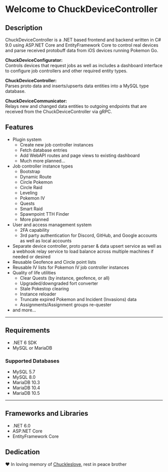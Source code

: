 # Welcome to ChuckDeviceController


## Description
ChuckDeviceController is a .NET based frontend and backend written in C# 9.0 using ASP.NET Core and EntityFramework Core to control real devices and parse received protobuff data from iOS devices running Pokemon Go.

**ChuckDeviceConfigurator:**  
Controls devices that request jobs as well as includes a dashboard interface to configure job controllers and other required entity types.  

**ChuckDeviceController:**  
Parses proto data and inserts/upserts data entities into a MySQL type database.  

**ChuckDeviceCommunicator:**  
Relays new and changed data entities to outgoing endpoints that are received from the ChuckDeviceController via gRPC.  


## Features  
- Plugin system  
  * Create new job controller instances  
  * Fetch database entries  
  * Add WebAPI routes and page views to existing dashboard  
  * Much more planned...  
- Job controller instance types  
  * Bootstrap  
  * Dynamic Route
  * Circle Pokemon  
  * Circle Raid  
  * Leveling  
  * Pokemon IV  
  * Quests  
  * Smart Raid
  * Spawnpoint TTH Finder  
  * More planned  
- User and access management system  
  * 2FA capability  
  * 3rd party authentication for Discord, GitHub, and Google accounts as well as local accounts  
- Separate device controller, proto parser & data upsert service as well as a webhook relay service to load balance across multiple machines if needed or desired  
- Reusable Geofence and Circle point lists  
- Reusable IV lists for Pokemon IV job controller instances  
- Quality of life utilities  
  * Clear Quests (by instance, geofence, or all)  
  * Upgraded/downgraded fort converter  
  * Stale Pokestop clearing  
  * Instance reloader  
  * Truncate expired Pokemon and Incident (Invasions) data  
  * Assignments/Assignment groups re-quester  
- and more...  

<hr>

## Requirements
- .NET 6 SDK  
- MySQL or MariaDB  

### Supported Databases  
- MySQL 5.7
- MySQL 8.0
- MariaDB 10.3
- MariaDB 10.4
- MariaDB 10.5

<hr>


## Frameworks and Libraries
* .NET 6.0
* ASP.NET Core
* EntityFramework Core


## Dedication  
❤️ In loving memory of [Chuckleslove](https://github.com/Chuckleslove), rest in peace brother
